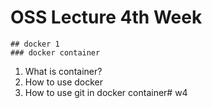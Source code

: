 # OSS Lecture 4th Week
    ## docker 1
    ### docker container
1. What is container?
2. How to use docker
3. How to use git in docker container# w4

